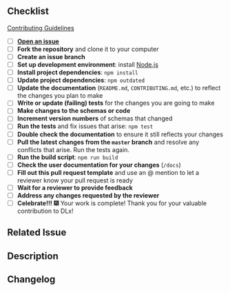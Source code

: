 <!--- Provide a general summary of your changes in the Title above -->
<!--

Thanks for your pull request!

Be sure to check out the Contributing Guidelines (link below) for a helpful checklist of steps to take while working on your pull request. A simplified version of that checklist is below. You can check off each item as you complete it.

Below the checklist is a pull request template. You can use this template as a guide for describing the changes in your pull request. Just follow the instructions in the comments.

Contributing Guidelines:
https://github.com/digitallinguistics/spec/blob/master/.github/CONTRIBUTING.md#contributing-code--changes-to-the-schemas

-->

## Checklist

[Contributing Guidelines](https://github.com/digitallinguistics/spec/blob/master/.github/CONTRIBUTING.md#contributing-code--changes-to-the-schemas)

- [ ] **[Open an issue](https://github.com/digitallinguistics/spec/issues/new)**
- [ ] **Fork the repository** and clone it to your computer
- [ ] **Create an issue branch**
- [ ] **Set up development environment**: install [Node.js](https://nodejs.org/en/)
- [ ] **Install project dependencies**: `npm install`
- [ ] **Update project dependencies**: `npm outdated`
- [ ] **Update the documentation** (`README.md`, `CONTRIBUTING.md`, etc.) to reflect the changes you plan to make
- [ ] **Write or update (failing) tests** for the changes you are going to make
- [ ] **Make changes to the schemas or code**
- [ ] **Increment version numbers** of schemas that changed
- [ ] **Run the tests** and fix issues that arise: `npm test`
- [ ] **Double check the documentation** to ensure it still reflects your changes
- [ ] **Pull the latest changes from the `master` branch** and resolve any conflicts that arise. Run the tests again.
- [ ] **Run the build script**: `npm run build`
- [ ] **Check the user documentation for your changes** (`/docs`)
- [ ] **Fill out this pull request template** and use an @ mention to let a reviewer know your pull request is ready
- [ ] **Wait for a reviewer to provide feedback**
- [ ] **Address any changes requested by the reviewer**
- [ ] **Celebrate!!!** :fireworks: Your work is complete! Thank you for your valuable contribution to DLx!

## Related Issue
<!-- This project only accepts pull requests related to open issues. -->
<!-- Please link to the issue here, or open an issue if you have not already. -->

## Description
<!-- in 1-3 sentences, please provide a high-level overview of what changes were made. -->
<!-- If appropriate, document your reasoning for why you made the changes the way you did. -->

## Changelog
<!-- What specific changes were made? List each change as a bullet point with a label. -->
<!-- See the issues tracker for a list of labels to use. -->
<!-- Some examples: -->

<!-- DOCS: add documentation about new app.sync() method -->
<!-- NEW: add app.sync() method to App object -->
<!-- CHANGE: update app.init() to call app.sync() -->
